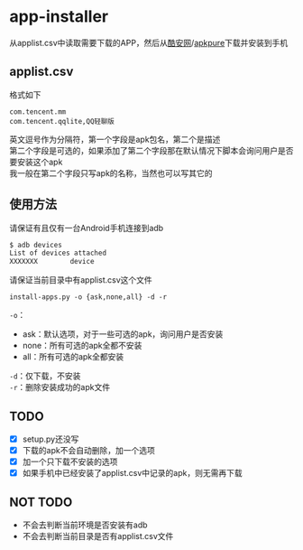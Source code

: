 # app-installer

从applist.csv中读取需要下载的APP，然后从[酷安网](https://www.coolapk.com/)/[apkpure](https://apkpure.com/cn/)下载并安装到手机

## applist.csv

格式如下

`com.tencent.mm`  
`com.tencent.qqlite,QQ轻聊版`  

英文逗号作为分隔符，第一个字段是apk包名，第二个是描述  
第二个字段是可选的，如果添加了第二个字段那在默认情况下脚本会询问用户是否要安装这个apk  
我一般在第二个字段只写apk的名称，当然也可以写其它的  

## 使用方法

请保证有且仅有一台Android手机连接到adb  

```bash
$ adb devices
List of devices attached
XXXXXXX        device
```

请保证当前目录中有applist.csv这个文件

`install-apps.py -o {ask,none,all} -d -r`  

`-o`：  

- ask：默认选项，对于一些可选的apk，询问用户是否安装
- none：所有可选的apk全都不安装
- all：所有可选的apk全都安装

`-d`：仅下载，不安装  
`-r`：删除安装成功的apk文件

## TODO

- [x] setup.py还没写
- [x] 下载的apk不会自动删除，加一个选项
- [x] 加一个只下载不安装的选项
- [x] 如果手机中已经安装了applist.csv中记录的apk，则无需再下载

## NOT TODO

- 不会去判断当前环境是否安装有adb
- 不会去判断当前目录是否有applist.csv文件